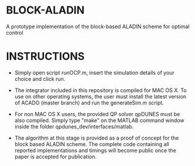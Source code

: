 # BLOCK-ALADIN
A prototype implementation of the block-based ALADIN scheme for optimal control

# INSTRUCTIONS

- Simply open script runOCP.m, insert the simulation details of your choice and click run.

- The integrator included in this repository is compiled for MAC OS X. To use on other operating systems, the user must install the latest version of ACADO (master branch) and run the generateSim.m script.

- For non MAC OS X users, the provided QP solver qpDUNES must be also compiled. Simply type "make" on the MATLAB command window inside the folder qpdunes_dev/interfaces/matlab.

- The algorithm at this stage is provided as a proof of concept for the block based ALADIN scheme. The complete code containing all reported implementations and timings will become public once the paper is accepted for publication.